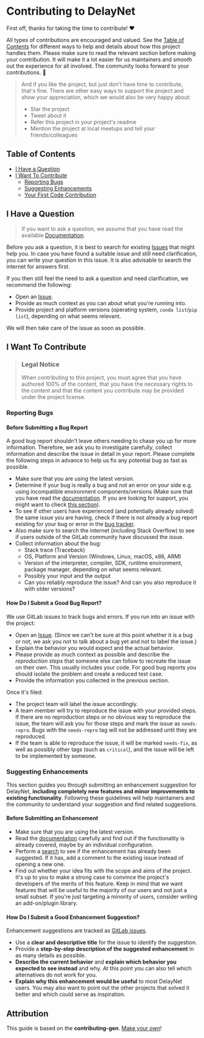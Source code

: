 <!-- omit in toc -->

# Contributing to DelayNet

First off, thanks for taking the time to contribute! ❤️

All types of contributions are encouraged and valued. See
the [Table of Contents](#table-of-contents) for different ways to help and details about
how this project handles them. Please make sure to read the relevant section before
making your contribution. It will make it a lot easier for us maintainers and smooth out
the experience for all involved. The community looks forward to your contributions. 🎉

> And if you like the project, but just don't have time to contribute, that's fine.
> There are other easy ways to support the project and show your appreciation, which we
> would also be very happy about:
> - Star the project
> - Tweet about it
> - Refer this project in your project's readme
> - Mention the project at local meetups and tell your friends/colleagues

<!-- omit in toc -->

## Table of Contents

- [I Have a Question](#i-have-a-question)
- [I Want To Contribute](#i-want-to-contribute)
    - [Reporting Bugs](#reporting-bugs)
    - [Suggesting Enhancements](#suggesting-enhancements)
    - [Your First Code Contribution](#your-first-code-contribution)

## I Have a Question

> If you want to ask a question, we assume that you have read the
> available [Documentation](https://carlson.pages.ifisc.uib-csic.es/delaynet/).

Before you ask a question, it is best to search for
existing [Issues](https://gitlab.ifisc.uib-csic.es/carlson/delaynet/issues) that might help you.
In case you have found a suitable issue and still need clarification, you can write your
question in this issue. It is also advisable to search the internet for answers first.

If you then still feel the need to ask a question and need clarification, we recommend
the following:

- Open an [Issue](https://gitlab.ifisc.uib-csic.es/carlson/delaynet/issues/new).
- Provide as much context as you can about what you're running into.
- Provide project and platform versions (operating system, `conda list`/`pip list`), depending on
  what seems relevant.

We will then take care of the issue as soon as possible.

## I Want To Contribute

> ### Legal Notice <!-- omit in toc -->
> When contributing to this project, you must agree that you have authored 100% of the
> content, that you have the necessary rights to the content and that the content you
> contribute may be provided under the project license.

### Reporting Bugs

<!-- omit in toc -->

#### Before Submitting a Bug Report

A good bug report shouldn't leave others needing to chase you up for more information.
Therefore, we ask you to investigate carefully, collect information and describe the
issue in detail in your report. Please complete the following steps in advance to help
us fix any potential bug as fast as possible.

- Make sure that you are using the latest version.
- Determine if your bug is really a bug and not an error on your side e.g. using
  incompatible environment components/versions (Make sure that you have read
  the [documentation](https://carlson.pages.ifisc.uib-csic.es/delaynet/). If you are looking for support, you
  might want to check [this section](#i-have-a-question)).
- To see if other users have experienced (and potentially already solved) the same issue
  you are having, check if there is not already a bug report existing for your bug or
  error in
  the [bug tracker](https://gitlab.ifisc.uib-csic.es/carlson/delaynet/issues?q=label%3Abug).
- Also make sure to search the internet (including Stack Overflow) to see if users
  outside of the GitLab community have discussed the issue.
- Collect information about the bug:
    - Stack trace (Traceback)
    - OS, Platform and Version (Windows, Linux, macOS, x86, ARM)
    - Version of the interpreter, compiler, SDK, runtime environment, package manager,
      depending on what seems relevant.
    - Possibly your input and the output
    - Can you reliably reproduce the issue? And can you also reproduce it with older
      versions?

<!-- omit in toc -->

#### How Do I Submit a Good Bug Report?

We use GitLab issues to track bugs and errors. If you run into an issue with the
project:

- Open an [Issue](https://gitlab.ifisc.uib-csic.es/carlson/delaynet/issues/new). (Since we can't
  be sure at this point whether it is a bug or not, we ask you not to talk about a bug
  yet and not to label the issue.)
- Explain the behavior you would expect and the actual behavior.
- Please provide as much context as possible and describe the *reproduction steps* that
  someone else can follow to recreate the issue on their own. This usually includes your
  code. For good bug reports you should isolate the problem and create a reduced test
  case.
- Provide the information you collected in the previous section.

Once it's filed:

- The project team will label the issue accordingly.
- A team member will try to reproduce the issue with your provided steps. If there are
  no reproduction steps or no obvious way to reproduce the issue, the team will ask you
  for those steps and mark the issue as `needs-repro`. Bugs with the `needs-repro` tag
  will not be addressed until they are reproduced.
- If the team is able to reproduce the issue, it will be marked `needs-fix`, as well as
  possibly other tags (such as `critical`), and the issue will be left to
  be implemented by someone.

### Suggesting Enhancements

This section guides you through submitting an enhancement suggestion for DelayNet,
**including completely new features and minor improvements to existing functionality**.
Following these guidelines will help maintainers and the community to understand your
suggestion and find related suggestions.

<!-- omit in toc -->

#### Before Submitting an Enhancement

- Make sure that you are using the latest version.
- Read the [documentation](https://carlson.pages.ifisc.uib-csic.es/delaynet/) carefully and find out if the
  functionality is already covered, maybe by an individual configuration.
- Perform a [search](https://gitlab.ifisc.uib-csic.es/carlson/delaynet/issues) to see if the
  enhancement has already been suggested. If it has, add a comment to the existing issue
  instead of opening a new one.
- Find out whether your idea fits with the scope and aims of the project. It's up to you
  to make a strong case to convince the project's developers of the merits of this
  feature. Keep in mind that we want features that will be useful to the majority of our
  users and not just a small subset. If you're just targeting a minority of users,
  consider writing an add-on/plugin library.

<!-- omit in toc -->

#### How Do I Submit a Good Enhancement Suggestion?

Enhancement suggestions are tracked
as [GitLab issues](https://gitlab.ifisc.uib-csic.es/carlson/delaynet/issues).

- Use a **clear and descriptive title** for the issue to identify the suggestion.
- Provide a **step-by-step description of the suggested enhancement** in as many details
  as possible.
- **Describe the current behavior** and **explain which behavior you expected to see
  instead** and why. At this point you can also tell which alternatives do not work for
  you.
- **Explain why this enhancement would be useful** to most DelayNet users. You may
  also want to point out the other projects that solved it better and which could serve
  as inspiration.

<!-- You might want to create an issue template for enhancement suggestions that can be used as a guide and that defines the structure of the information to be included. If you do so, reference it here in the description. -->

<!-- omit in toc -->

## Attribution

This guide is based on the
**contributing-gen**.
[Make your own](https://github.com/bttger/contributing-gen)!
